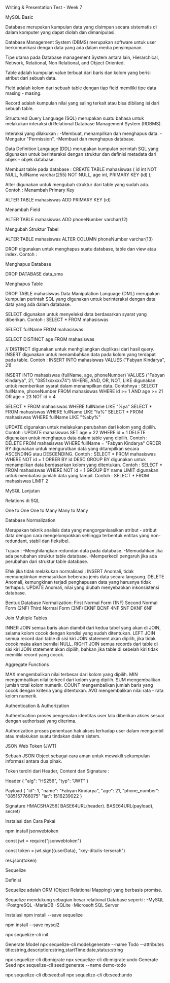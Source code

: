 Writing & Presentation Test - Week 7

MySQL Basic

Database merupakan kumpulan data yang disimpan secara sistematis di dalam komputer yang dapat diolah dan dimanipulasi.

Database Management System (DBMS) merupakan software untuk user berkomunikasi dengan data yang ada dalam media penyimpanan.

Tipe utama pada Database management System antara lain, Hierarchical, Network, Relational, Non Relational, and Object Oriented.

Table adalah kumpulan value terbuat dari baris dan kolom yang berisi atribut dari sebuah data.

Field adalah kolom dari sebuah table dengan tiap field memiliki tipe data masing - masing.

Record adalah kumpulan nilai yang saling terkait atau bisa dibilang isi dari sebuah table.

Structured Query Language (SQL) merupakan suatu bahasa untuk melakukan interaksi di Relational Database Management System (RDBMS). 

Interaksi yang dilakukan :
-Membuat, menampilkan dan menghapus data.
-Mengatur "Permission".
-Membuat dan menghapus database.

Data Definition Language (DDL) merupakan kumpulan perintah SQL yang digunakan untuk berinteraksi dengan struktur dan definisi metadata dari objek - objek database.

Membuat table pada database :
CREATE TABLE mahasiswas (
    id int NOT NULL,
    fullName varchar(255) NOT NULL,
    age int,
    PRIMARY KEY (id)
);

Alter digunakan untuk mengubah struktur dari table yang sudah ada. Contoh :
Menambah Primary Key

ALTER TABLE mahasiswas ADD PRIMARY KEY (id)

Menambah Field

ALTER TABLE mahasiswas ADD phoneNumber varchar(12)

Mengubah Struktur Tabel

ALTER TABLE mahasiswas ALTER COLUMN phoneNumber varchar(13)

DROP digunakan untuk menghapus suatu database, table dan view atau index. Contoh :

Menghapus Database

DROP DATABASE data_sma

Menghapus Table

DROP TABLE mahasiswas
Data Manipulation Language (DML) merupakan kumpulan perintah SQL yang digunakan untuk berinteraksi dengan data data yang ada dalam database.

SELECT digunakan untuk menyeleksi data berdasarkan syarat yang diberikan. Contoh :
SELECT * FROM mahasiswas

SELECT fullName FROM mahasiswas

SELECT DISTINCT age FROM mahasiswas

// DISTINCT digunakan untuk menhgilangkan duplikasi dari hasil query.
INSERT digunakan untuk menambahkan data pada kolom yang terdapat pada table. Contoh :
INSERT INTO mahasiswas VALUES ("Fabyan Kindarya", 21)

INSERT INTO mahasiswas (fullName, age, phoneNumber) VALUES ("Fabyan Kindarya", 21, "0851xxxxxx74")
WHERE, AND, OR, NOT, LIKE digunakan untuk memberikan syarat dalam menampilkan data. Contohnya :
SELECT fullName, phoneNumber
FROM mahasiswas
WHERE id >= 1 AND age >= 21 OR age < 23 NOT id > 4

SELECT * FROM mahasiswas WHERE fullName LIKE "%ya"
SELECT * FROM mahasiswas WHERE fullName LIKE "fa%"
SELECT * FROM mahasiswas WHERE fullName LIKE "%aby%"

UPDATE digunakan untuk melakukan perubahan dari kolom yang dipilih. Contoh : UPDATE mahasiswas SET age = 22 WHERE id = 1
DELETE digunakan untuk menghapus data dalam table yang dipilih. Contoh : DELETE FROM mahasiswas WHERE fullName = "Fabyan Kindarya"
ORDER BY digunakan untuk mengurutkan data yang ditampilkan secara ASCENDING atau DESCENDING. Contoh : SELECT * FROM mahasiswas WHERE NOT id = 1 ORBER BY id DESC
GROUP BY digunakan untuk menampilkan data berdasarkan kolom yang ditentukan. Contoh : SELECT * FROM mahasiswas WHERE NOT id = 1 GROUP BY name
LIMIT digunakan untuk membatasi jumlah data yang tampil. Contoh : SELECT * FROM mahasiswas LIMIT 2

MySQL Lanjutan

Relations di SQL

One to One
One to Many
Many to Many

Database Normalization

Merupakan teknik analisis data yang mengorganisasikan atribut - atribut data dengan cara mengelompokkan sehingga terbentuk entitas yang non-redundant, stabil dan fleksibel.

Tujuan :
-Menghilangkan redundan data pada database.
-Memudahkan jika ada perubahan struktur table database.
-Memperkecil pengaruh jika ada perubahan dari struktur table database.

Efek jika tidak melakukan normalisasi :
INSERT Anomali, tidak memungkinkan memasukkan beberapa jenis data secara langsung.
DELETE Anomali, kemungkinan terjadi penghapusan data yang harusnya tidak terhapus.
UPDATE Anomali, nilai yang diubah menyebabkan inkonsistensi database.

Bentuk Database Normalization:
First Normal Form (1NF)
Second Normal Form (2NF)
Third Normal Form (3NF)
EKNF
BCNF
4NF
5NF
DKNF
6NF

Join Multiple Tables

INNER JOIN semua baris akan diambil dari kedua tabel yang akan di JOIN, selama kolom cocok dengan kondisi yang sudah ditentukan.
LEFT JOIN semua record dari table di sisi kiri JOIN statement akan dipilih, jika tidak cocok maka akan bernilai NULL.
RIGHT JOIN semua records dari table di sisi kiri JOIN statement akan dipilih, bahkan jika table di sebelah kiri tidak memiliki record yang cocok.

Aggregate Functions

MAX mengembalikan nilai terbesar dari kolom yang dipilih.
MIN mengembalikan nilai terkecil dari kolom yang dipilih.
SUM mengembalikan jumlah total kolom numerik.
COUNT mengembalikan jumlah baris yang cocok dengan kriteria yang ditentukan.
AVG mengembalikan nilai rata - rata kolom numerik.

Authentication & Authorization

Authentication proses pengenalan identitas user lalu diberikan akses sesuai dengan authorisasi yang diterima.

Authorization proses penentuan hak akses terhadap user dalam mengambil atau melakukan suatu tindakan dalam sistem.

JSON Web Token (JWT)

Sebuah JSON Object sebagai cara aman untuk mewakili sekumpulan informasi antara dua pihak.

Token terdiri dari Header, Content dan Signature :

Header
{
    "alg": "HS256",
    "typ": "JWT"
}

Payload
{
    "id": 1,
    "name": "Fabyan Kindarya",
    "age": 21,
    "phone_number": "085157766075"
    "iat": 1516239022
}

Signature
HMACSHA256(
    BASE64URL(header).
    BASE64URL(payload),
    secret)

Instalasi dan Cara Pakai

npm install jsonwebtoken

const jwt = require("jsonwebtoken")

const token = jwt.sign({userData}, "key-ditulis-terserah")

res.json(token)

Sequelize

Definisi

Sequelize adalah ORM (Object Relational Mapping) yang berbasis promise.

Sequelize mendukung sebagian besar relational Database seperti :
-MySQL
-PostgreSQL
-MariaDB
-SQLite
-Microsoft SQL Server

Instalasi
npm install --save sequelize

npm install --save mysql2

npx sequelize-cli init

Generate Model
npx sequelize-cli model:generate --name Todo --attributes title:string,description:string,startTime:date,status:string

npx sequelize-cli db:migrate
npx sequelize-cli db:migrate:undo
Generate Seed
npx sequelize-cli seed:generate --name demo-todo

npx sequelize-cli db:seed:all
npx sequelize-cli db:seed:undo
